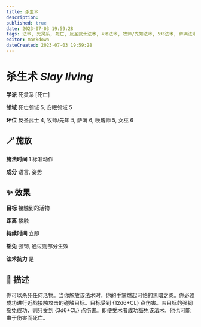```yaml
---
title: 杀生术
description: 
published: true
date: 2023-07-03 19:59:28
tags: 法术, 死灵系, 死亡, 反圣武士法术, 4环法术, 牧师/先知法术, 5环法术, 萨满法术, 6环法术, 唤魂师法术, 女巫法术, 死亡领域, 安眠领域
editor: markdown
dateCreated: 2023-07-03 19:59:28
---
```


# **杀生术** *Slay living*

**学派** 死灵系 \[死亡\] 

**领域** 死亡领域 5, 安眠领域 5

**环位** 反圣武士 4, 牧师/先知 5, 萨满 6, 唤魂师 5, 女巫 6

## 🪄 施放

**施法时间** 1 标准动作

**成分** 语言, 姿势

## ✨ 效果 

**目标** 接触到的活物 

**距离** 接触  

**持续时间** 立即 

**豁免** 强韧, 通过则部分生效

**法术抗力** 是

## 📖 描述

你可以杀死任何活物。当你施放该法术时，你的手掌燃起可怕的黑暗之炎。你必须成功进行近战接触攻击的碰触目标。目标受到 {12d6+CL} 点伤害。若目标的强韧豁免成功，则只受到 {3d6+CL} 点伤害。即便受术者成功豁免该法术，他也可能由于伤害而死亡。
    
